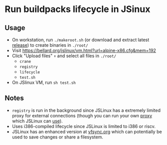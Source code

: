 # Run buildpacks lifecycle in JSinux

## Usage
* On workstation, run `./makeroot.sh` (or download and extract latest [release](https://github.com/micahyoung/jslinux-lifecycle/releases)) to create binaries in `./root/`
* Visit https://bellard.org/jslinux/vm.html?url=alpine-x86.cfg&mem=192
* Click "Upload files" `⬆` and select all files in `./root/`
  * `crane`
  * `registry`
  * `lifecycle`
  * `test.sh`
* On JSlinux VM, run `sh test.sh`


## Notes
* `registry` is run in the background since JSLinux has a extremely limited proxy for external connections (though you can run your own [proxy](https://github.com/benjamincburns/websockproxy/) which JSLinux can [use](https://bellard.org/jslinux/faq.html#:~:text=net_url)).
* Uses i386-compiled lifecycle since JSLinux is limited to i386 or riscv.
* JSLinux has an enhanced version at [vfsync.org](https://vfsync.org/vm.html) which can potentially be used to save changes or share a filesystem.
